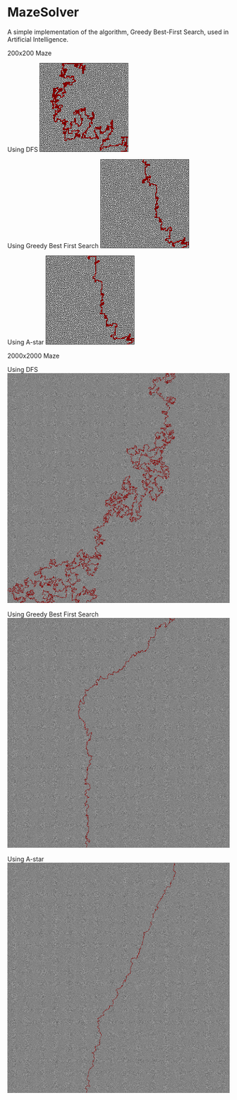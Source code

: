 # MazeSolver

A simple implementation of the algorithm, Greedy Best-First Search, used in Artificial Intelligence.

200x200 Maze

Using DFS
![alt tag](/solved/braid200_dfs.png)

Using Greedy Best First Search
![alt tag](/solved/braid200_gbfs.png)

Using A-star
![alt tag](/solved/braid200_astar.png)

2000x2000 Maze

Using DFS
![alt tag](/solved/braid2k_dfs.png)

Using Greedy Best First Search
![alt tag](/solved/braid2k_gbfs.png)

Using A-star
![alt tag](/solved/braid2k_astar.png)

